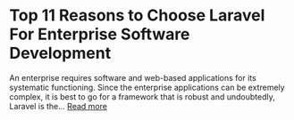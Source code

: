 # Top 11 Reasons to Choose Laravel For Enterprise Software Development
An enterprise requires software and web-based applications for its systematic functioning. Since the enterprise applications can be extremely complex, it is best to go for a framework that is robust and undoubtedly, Laravel is the...
[Read more](https://www.2hatslogic.com/blog/top-11-reasons-choose-laravel-enterprise-software-development/)